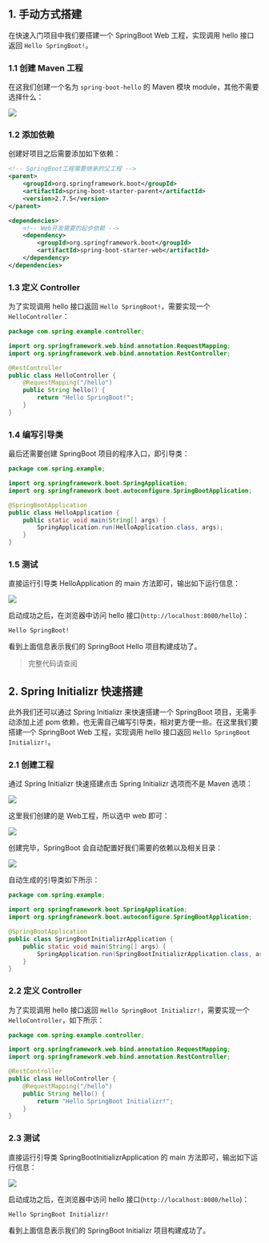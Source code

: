 ## 1. 手动方式搭建

在快速入门项目中我们要搭建一个 SpringBoot Web 工程，实现调用 hello 接口返回 `Hello SpringBoot!`。

### 1.1 创建 Maven 工程

在这我们创建一个名为 `spring-boot-hello` 的 Maven 模块 module，其他不需要选择什么：

![](../../Image/Spring/spring-boot-quick-start-1.png)

### 1.2 添加依赖

创建好项目之后需要添加如下依赖：
```xml
<!-- SpringBoot工程需要继承的父工程 -->
<parent>
    <groupId>org.springframework.boot</groupId>
    <artifactId>spring-boot-starter-parent</artifactId>
    <version>2.7.5</version>
</parent>

<dependencies>
    <!-- Web开发需要的起步依赖 -->
    <dependency>
        <groupId>org.springframework.boot</groupId>
        <artifactId>spring-boot-starter-web</artifactId>
    </dependency>
</dependencies>
```

### 1.3 定义 Controller

为了实现调用 hello 接口返回 `Hello SpringBoot!`，需要实现一个 `HelloController`：
```java
package com.spring.example.controller;

import org.springframework.web.bind.annotation.RequestMapping;
import org.springframework.web.bind.annotation.RestController;

@RestController
public class HelloController {
    @RequestMapping("/hello")
    public String hello() {
        return "Hello SpringBoot!";
    }
}
```

### 1.4 编写引导类

最后还需要创建 SpringBoot 项目的程序入口，即引导类：
```java
package com.spring.example;

import org.springframework.boot.SpringApplication;
import org.springframework.boot.autoconfigure.SpringBootApplication;

@SpringBootApplication
public class HelloApplication {
    public static void main(String[] args) {
        SpringApplication.run(HelloApplication.class, args);
    }
}
```

### 1.5 测试

直接运行引导类 HelloApplication 的 main 方法即可，输出如下运行信息：

![](../../Image/Spring/spring-boot-quick-start-2.png)

启动成功之后，在浏览器中访问 hello 接口(`http://localhost:8080/hello`)：
```
Hello SpringBoot!
```
看到上面信息表示我们的 SpringBoot Hello 项目构建成功了。

> 完整代码请查阅 []()

## 2. Spring Initializr 快速搭建

此外我们还可以通过 Spring Initializr 来快速搭建一个 SpringBoot 项目，无需手动添加上述 pom 依赖，也无需自己编写引导类，相对更方便一些。在这里我们要搭建一个 SpringBoot Web 工程，实现调用 hello 接口返回 `Hello SpringBoot Initializr!`。

### 2.1 创建工程

通过 Spring Initializr 快速搭建点击 Spring Initializr 选项而不是 Maven 选项：

![](../../Image/Spring/spring-boot-quick-start-3.png)

这里我们创建的是 Web工程，所以选中 web 即可：

![](../../Image/Spring/spring-boot-quick-start-4.png)

创建完毕，SpringBoot 会自动配置好我们需要的依赖以及相关目录：

![](../../Image/Spring/spring-boot-quick-start-5.png)

自动生成的引导类如下所示：
```java
package com.spring.example;

import org.springframework.boot.SpringApplication;
import org.springframework.boot.autoconfigure.SpringBootApplication;

@SpringBootApplication
public class SpringBootInitializrApplication {
    public static void main(String[] args) {
        SpringApplication.run(SpringBootInitializrApplication.class, args);
    }
}
```

### 2.2 定义 Controller

为了实现调用 hello 接口返回 `Hello SpringBoot Initializr!`，需要实现一个 `HelloController`，如下所示：
```java
package com.spring.example.controller;

import org.springframework.web.bind.annotation.RequestMapping;
import org.springframework.web.bind.annotation.RestController;

@RestController
public class HelloController {
    @RequestMapping("/hello")
    public String hello() {
        return "Hello SpringBoot Initializr!";
    }
}
```

### 2.3 测试

直接运行引导类 SpringBootInitializrApplication 的 main 方法即可，输出如下运行信息：

![](../../Image/Spring/spring-boot-quick-start-6.png)

启动成功之后，在浏览器中访问 hello 接口(`http://localhost:8080/hello`)：
```
Hello SpringBoot Initializr!
```
看到上面信息表示我们的 SpringBoot Initializr 项目构建成功了。
